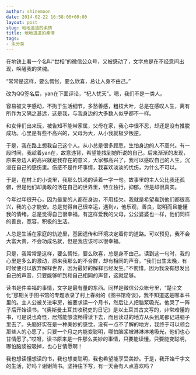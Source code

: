 ```yaml
---
author: shinemoon
date: 2014-02-22 16:58:00+00:00
layout: post
slug: 地地道道的柔情
title: 地地道道的柔情
tags:
- 未分类
---
```


在地铁上看一个名叫“世相”的微信公众号，又被感动了，文字总是在不经意间出现，唤醒我的灵魂。  
  
“常常是这样，要么惆怅，要么欣喜，总让人身不由己。”  
  
改为QQ签名后，yan在下面评论，“杞人忧天”。嗯，我们不是一类人。  
  
容易被文字感动，不拘于生活细节，多愁善感，粗枝大叶，总是在感叹人生，离有所作为又隔之甚远，这是我，与我身边的大多数人似乎都不一样。  
  
和女伴们出来玩，被告知不能带家属，父母在家，我心中很不忍，却还是没有推脱成功。心里是有些不高兴的，父母为大，从小我就极少叛逆。  
  
于是，我在路上想我自己这个人。从小总是很多顾忌，生怕身边的人不高兴。有一段时间，我趁着yan在，故意违背，希望能找到她所说的自己。后来渐渐的发现，原来身边人的高兴就是我存在的意义，大家都高兴了，我可以感叹自己的人生，沉浸在自己的感伤里。伤感不是件坏事情，我喜欢淡淡的忧伤，为什么不可以。  
  
于是，在村上的小说里，我那么饥渴的读着一字一句。故事里的主人公比我还孤僻，但是他们却勇敢的活在自己的世界里，特立独行，抑郁，但是却很真实。  
  
今年过年很开心，因为最爱的人都在身边，不用挂欠。我就是希望看到他们都很高兴，我的心才能安。总是觉得自己很幸运，遇到v，他乐观，善良，聪明而且能懂我的情绪。总是觉得自己很幸福，有这样爱我的父母，公公婆婆也一样，他们同样的善良，宽容，积极的生活。  
  
人总是生活在家庭的轨迹里，基因遗传和环境决定着你的道路。可以预见，我不会大富大贵，不会功成名就，但是我应该可以很幸福。  
  
只是，我常常是这样，要么惆怅，要么欣喜，总是身不由己。读到这一句时，我的心里是多么的激动，原来我那么的不合群，却有相同的声音。“我们出生太晚，有时候便可以放弃解释世界，因为最好的解释已经发生。”不惋惜，因为我没有想发出自己的声音，只要能够听到和自己相同的声音，这就足够。  
  
读书是件幸福的事情，文字是最有量的东西。同样是微信公众账号里，“楚尘文化”那期关于图书馆的专题收录了村上春树的《图书馆奇谈》，我不知道这是哪本书里的。主人公被关进牢房，被要求读一个月书，然后让人把脑浆吸光。他哭了一阵子后开始读书。“《奥斯曼土耳其收税吏的日记》是以土耳其古文写的，非常难懂的书，可是说也奇怪，居然能够流畅得读下去，而且读过的地方从头到尾都记进脑子里去了。头脑好实在是一种美妙的感觉，没有一点不了解的地方，我终于可以领会那些人的心愿了，只要一个月之内能变聪明，哪怕脑浆被淋淋淋地吸光，他们也心甘情愿了。”哎呀，读书原来是一件那么美妙的事情，只要能读懂，只要能变聪明，哪怕脑浆被吸掉，也心甘情愿啊！  
  
我也想读懂想读的书，我也想变聪明，我也希望能享受美妙。于是，我开始千字文的生活，好吗？谢谢简书。坚持往下写，有一天会有人点喜欢吗？
